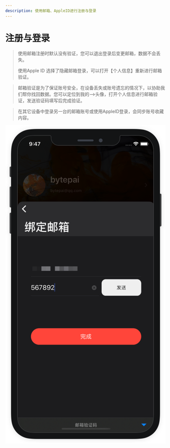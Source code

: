```yaml
---
description: 使用邮箱、AppleID进行注册与登录
---
```


# 注册与登录

> 使用邮箱注册时默认没有验证，您可以退出登录后变更邮箱，数据不会丢失。
>
> 使用Apple ID 选择了隐藏邮箱登录，可以打开【个人信息】重新进行邮箱验证。

> 邮箱验证是为了保证账号安全，在设备丢失或账号遗忘的情况下，以协助我们帮你找回数据。您可以定位到我的--&gt;头像，打开个人信息进行邮箱验证，发送验证码填写后完成验证。

> 在其它设备中登录另一台的邮箱账号或使用AppleID登录，会同步账号收藏内容。

![](../.gitbook/assets/bang-ding-you-xiang.png)

